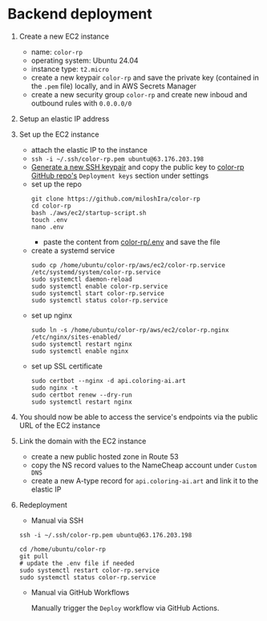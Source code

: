 # Backend deployment

1. Create a new EC2 instance
    - name: `color-rp`
    - operating system: Ubuntu 24.04
    - instance type: `t2.micro`
    - create a new keypair `color-rp` and save the private key (contained in the `.pem` file) locally, and in AWS Secrets Manager
    - create a new security group `color-rp` and create new inboud and outbound rules with `0.0.0.0/0`

2. Setup an elastic IP address

3. Set up the EC2 instance
    - attach the elastic IP to the instance
    -  `ssh -i ~/.ssh/color-rp.pem ubuntu@63.176.203.198`
    - [Generate a new SSH keypair][2] and copy the public key to [color-rp GitHub repo's][3] `Deployment keys` section under settings
    - set up the repo
        ```
        git clone https://github.com/miloshIra/color-rp
        cd color-rp
        bash ./aws/ec2/startup-script.sh
        touch .env
        nano .env
        ```
        - paste the content from [color-rp/.env][4] and save the file
    - create a systemd service
        ```
        sudo cp /home/ubuntu/color-rp/aws/ec2/color-rp.service /etc/systemd/system/color-rp.service
        sudo systemctl daemon-reload
        sudo systemctl enable color-rp.service
        sudo systemctl start color-rp.service
        sudo systemctl status color-rp.service
        ```
    - set up nginx
        ```
        sudo ln -s /home/ubuntu/color-rp/aws/ec2/color-rp.nginx /etc/nginx/sites-enabled/
        sudo systemctl restart nginx
        sudo systemctl enable nginx
        ```
    - set up SSL certificate
        ```
        sudo certbot --nginx -d api.coloring-ai.art
        sudo nginx -t
        sudo certbot renew --dry-run
        sudo systemctl restart nginx
        ```

4. You should now be able to access the service's endpoints via the public URL of the EC2 instance

5. Link the domain with the EC2 instance
    - create a new public hosted zone in Route 53
    - copy the NS record values to the NameCheap account under `Custom DNS`
    - create a new A-type record for `api.coloring-ai.art` and link it to the elastic IP

5. Redeployment

    - Manual via SSH

    ```
    ssh -i ~/.ssh/color-rp.pem ubuntu@63.176.203.198

    cd /home/ubuntu/color-rp
    git pull
    # update the .env file if needed
    sudo systemctl restart color-rp.service
    sudo systemctl status color-rp.service
    ```

    - Manual via GitHub Workflows

        Manually trigger the `Deploy` workflow via GitHub Actions.

[1]: https://eu-central-1.console.aws.amazon.com/secretsmanager/secret?name=color-rp%2Fcolor-rp-ec2-private-key&region=eu-central-1
[2]: https://docs.github.com/en/authentication/connecting-to-github-with-ssh/generating-a-new-ssh-key-and-adding-it-to-the-ssh-agent
[3]: https://github.com/miloshIra/color-rp
[4]: https://eu-central-1.console.aws.amazon.com/secretsmanager/secret?name=color-rp%2F.env&region=eu-central-1
